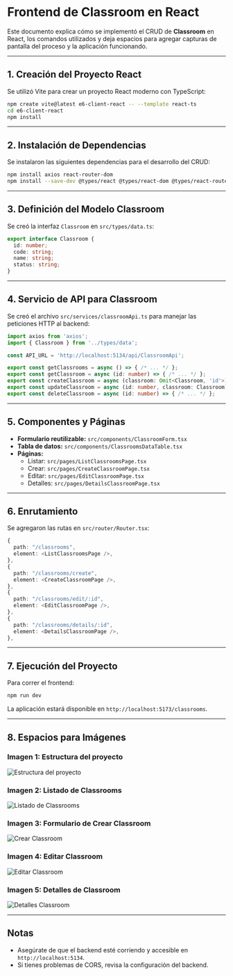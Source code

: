 # Frontend de Classroom en React

Este documento explica cómo se implementó el CRUD de **Classroom** en React, los comandos utilizados y deja espacios para agregar capturas de pantalla del proceso y la aplicación funcionando.

---

## 1. Creación del Proyecto React

Se utilizó Vite para crear un proyecto React moderno con TypeScript:

```bash
npm create vite@latest e6-client-react -- --template react-ts
cd e6-client-react
npm install
```

---

## 2. Instalación de Dependencias

Se instalaron las siguientes dependencias para el desarrollo del CRUD:

```bash
npm install axios react-router-dom
npm install --save-dev @types/react @types/react-dom @types/react-router-dom
```

---

## 3. Definición del Modelo Classroom

Se creó la interfaz `Classroom` en `src/types/data.ts`:

```ts
export interface Classroom {
  id: number;
  code: string;
  name: string;
  status: string;
}
```

---

## 4. Servicio de API para Classroom

Se creó el archivo `src/services/classroomApi.ts` para manejar las peticiones HTTP al backend:

```ts
import axios from 'axios';
import { Classroom } from '../types/data';

const API_URL = 'http://localhost:5134/api/ClassroomApi';

export const getClassrooms = async () => { /* ... */ };
export const getClassroom = async (id: number) => { /* ... */ };
export const createClassroom = async (classroom: Omit<Classroom, 'id'>) => { /* ... */ };
export const updateClassroom = async (id: number, classroom: Classroom) => { /* ... */ };
export const deleteClassroom = async (id: number) => { /* ... */ };
```

---

## 5. Componentes y Páginas

- **Formulario reutilizable:** `src/components/ClassroomForm.tsx`
- **Tabla de datos:** `src/components/ClassroomsDataTable.tsx`
- **Páginas:**
  - Listar: `src/pages/ListClassroomsPage.tsx`
  - Crear: `src/pages/CreateClassroomPage.tsx`
  - Editar: `src/pages/EditClassroomPage.tsx`
  - Detalles: `src/pages/DetailsClassroomPage.tsx`

---

## 6. Enrutamiento

Se agregaron las rutas en `src/router/Router.tsx`:

```ts
{
  path: "/classrooms",
  element: <ListClassroomsPage />,
},
{
  path: "/classrooms/create",
  element: <CreateClassroomPage />,
},
{
  path: "/classrooms/edit/:id",
  element: <EditClassroomPage />,
},
{
  path: "/classrooms/details/:id",
  element: <DetailsClassroomPage />,
},
```

---

## 7. Ejecución del Proyecto

Para correr el frontend:

```bash
npm run dev
```

La aplicación estará disponible en `http://localhost:5173/classrooms`.

---

## 8. Espacios para Imágenes

### Imagen 1: Estructura del proyecto

![Estructura del proyecto](ruta/a/imagen1.png)

### Imagen 2: Listado de Classrooms

![Listado de Classrooms](ruta/a/imagen2.png)

### Imagen 3: Formulario de Crear Classroom

![Crear Classroom](ruta/a/imagen3.png)

### Imagen 4: Editar Classroom

![Editar Classroom](ruta/a/imagen4.png)

### Imagen 5: Detalles de Classroom

![Detalles Classroom](ruta/a/imagen5.png)

---

## Notas
- Asegúrate de que el backend esté corriendo y accesible en `http://localhost:5134`.
- Si tienes problemas de CORS, revisa la configuración del backend. 